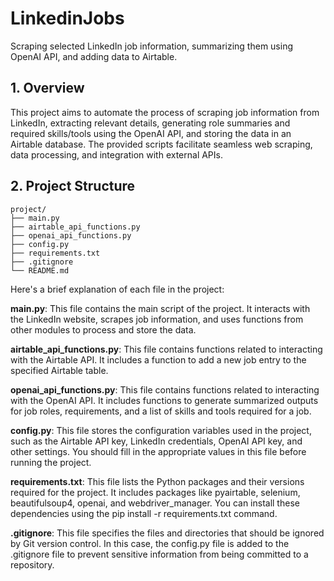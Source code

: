 # LinkedinJobs

Scraping selected LinkedIn job information, summarizing them using OpenAI API, and adding data to Airtable.

## 1. Overview
This project aims to automate the process of scraping job information from LinkedIn, extracting relevant details, generating role summaries and required skills/tools using the OpenAI API, and storing the data in an Airtable database. The provided scripts facilitate seamless web scraping, data processing, and integration with external APIs.

## 2. Project Structure

````
project/
├── main.py
├── airtable_api_functions.py
├── openai_api_functions.py
├── config.py
├── requirements.txt
├── .gitignore
└── README.md
````
Here's a brief explanation of each file in the project:

**main.py**: This file contains the main script of the project. It interacts with the LinkedIn website, scrapes job information, and uses functions from other modules to process and store the data.

**airtable_api_functions.py**: This file contains functions related to interacting with the Airtable API. It includes a function to add a new job entry to the specified Airtable table.

**openai_api_functions.py**: This file contains functions related to interacting with the OpenAI API. It includes functions to generate summarized outputs for job roles, requirements, and a list of skills and tools required for a job.

**config.py**: This file stores the configuration variables used in the project, such as the Airtable API key, LinkedIn credentials, OpenAI API key, and other settings. You should fill in the appropriate values in this file before running the project.

**requirements.txt**: This file lists the Python packages and their versions required for the project. It includes packages like pyairtable, selenium, beautifulsoup4, openai, and webdriver_manager. You can install these dependencies using the pip install -r requirements.txt command.

**.gitignore**: This file specifies the files and directories that should be ignored by Git version control. In this case, the config.py file is added to the .gitignore file to prevent sensitive information from being committed to a repository.